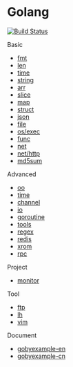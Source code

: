 Golang
============================
[![Build Status](https://travis-ci.org/justjavac/free-programming-books-zh_CN.svg?branch=master)](https://travis-ci.org/justjavac/free-programming-books-zh_CN)

Basic
* [fmt](./fmt)
* [len](./len)
* [time](./time)
* [string](./string)
* [arr](./arr)
* [slice](./slice)
* [map](./map)
* [struct](./struct)
* [json](./json)
* [file](./file)
* [os/exec](./exec)
* [func](./func)
* [net](./net)
* [net/http](./http)
* [md5sum](./md5sum)


Advanced 
* [oo](./oo)
* [time](./time)
* [channel](./channel)
* [io](./io)
* [goroutine](./goroutine)
* [tools](./tools)
* [regex](./regex)
* [redis](./redis)
* [xrom](./db)
* [rpc](./rpc)


Project
* [monitor](./monitor)


Tool
* [ftp](./ftp)
* [lh](./lh)
* [vim](./vim)


Document
- [gobyexample-en](https://gobyexample.com/)
- [gobyexample-cn](http://books.studygolang.com/gobyexample/)
